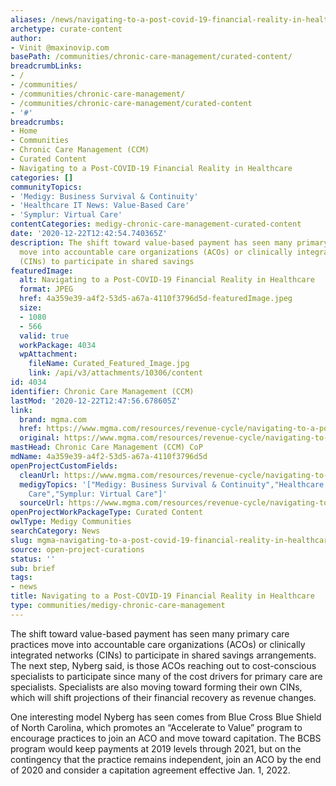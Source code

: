 ```yaml
---
aliases: /news/navigating-to-a-post-covid-19-financial-reality-in-healthcare
archetype: curate-content
author:
- Vinit @maxinovip.com
basePath: /communities/chronic-care-management/curated-content/
breadcrumbLinks:
- /
- /communities/
- /communities/chronic-care-management/
- /communities/chronic-care-management/curated-content
- '#'
breadcrumbs:
- Home
- Communities
- Chronic Care Management (CCM)
- Curated Content
- Navigating to a Post-COVID-19 Financial Reality in Healthcare
categories: []
communityTopics:
- 'Medigy: Business Survival & Continuity'
- 'Healthcare IT News: Value-Based Care'
- 'Symplur: Virtual Care'
contentCategories: medigy-chronic-care-management-curated-content
date: '2020-12-22T12:42:54.740365Z'
description: The shift toward value-based payment has seen many primary care practices
  move into accountable care organizations (ACOs) or clinically integrated networks
  (CINs) to participate in shared savings
featuredImage:
  alt: Navigating to a Post-COVID-19 Financial Reality in Healthcare
  format: JPEG
  href: 4a359e39-a4f2-53d5-a67a-4110f3796d5d-featuredImage.jpeg
  size:
  - 1080
  - 566
  valid: true
  workPackage: 4034
  wpAttachment:
    fileName: Curated_Featured_Image.jpg
    link: /api/v3/attachments/10306/content
id: 4034
identifier: Chronic Care Management (CCM)
lastMod: '2020-12-22T12:47:56.678605Z'
link:
  brand: mgma.com
  href: https://www.mgma.com/resources/revenue-cycle/navigating-to-a-post-covid-19-financial-reality-in
  original: https://www.mgma.com/resources/revenue-cycle/navigating-to-a-post-covid-19-financial-reality-in
mastHead: Chronic Care Management (CCM) CoP
mdName: 4a359e39-a4f2-53d5-a67a-4110f3796d5d
openProjectCustomFields:
  cleanUrl: https://www.mgma.com/resources/revenue-cycle/navigating-to-a-post-covid-19-financial-reality-in
  medigyTopics: '["Medigy: Business Survival & Continuity","Healthcare IT News: Value-Based
    Care","Symplur: Virtual Care"]'
  sourceUrl: https://www.mgma.com/resources/revenue-cycle/navigating-to-a-post-covid-19-financial-reality-in
openProjectWorkPackageType: Curated Content
owlType: Medigy Communities
searchCategory: News
slug: mgma-navigating-to-a-post-covid-19-financial-reality-in-healthcare
source: open-project-curations
status: ''
sub: brief
tags:
- news
title: Navigating to a Post-COVID-19 Financial Reality in Healthcare
type: communities/medigy-chronic-care-management
---
```


<p>The shift toward value-based payment has seen many primary care practices move into accountable care organizations (ACOs) or clinically integrated networks (CINs) to participate in shared savings arrangements. The next step, Nyberg said, is those ACOs reaching out to cost-conscious specialists to participate since many of the cost drivers for primary care are specialists. Specialists are also moving toward forming their own CINs, which will shift projections of their financial recovery as revenue changes.</p><p>One interesting model Nyberg has seen comes from Blue Cross Blue Shield of North Carolina, which promotes an “Accelerate to Value” program to encourage practices to join an ACO and move toward capitation. The BCBS program would keep payments at 2019 levels through 2021, but on the contingency that the practice remains independent, join an ACO by the end of 2020 and consider a capitation agreement effective Jan. 1, 2022.</p>